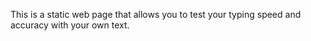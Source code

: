 This is a static web page that allows you to test your typing speed and accuracy with your own text.
